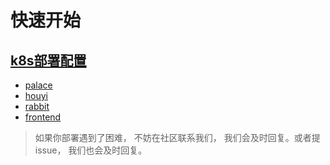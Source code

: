 # 快速开始

## [k8s部署配置](../../../deploy/k8s/moon)

* [palace](../../../deploy/k8s/moon/palace/configmap.yaml)
* [houyi](../../../deploy/k8s/moon/houyi/configmap.yaml)
* [rabbit](../../../deploy/k8s/moon/rabbit/configmap.yaml)
* [frontend](../../../deploy/k8s/moon/moon-frontend/ingress.yaml)

> 如果你部署遇到了困难， 不妨在社区联系我们， 我们会及时回复。或者提issue， 我们也会及时回复。


